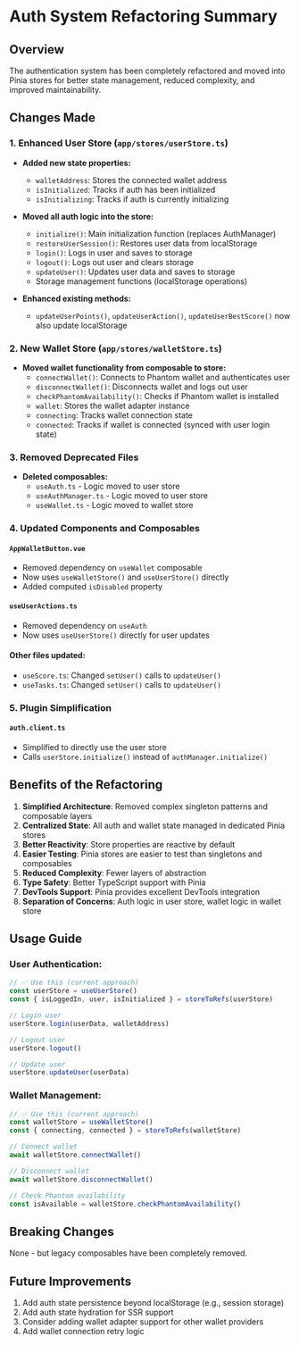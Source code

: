 # Auth System Refactoring Summary

## Overview
The authentication system has been completely refactored and moved into Pinia stores for better state management, reduced complexity, and improved maintainability.

## Changes Made

### 1. Enhanced User Store (`app/stores/userStore.ts`)
- **Added new state properties:**
  - `walletAddress`: Stores the connected wallet address
  - `isInitialized`: Tracks if auth has been initialized
  - `isInitializing`: Tracks if auth is currently initializing

- **Moved all auth logic into the store:**
  - `initialize()`: Main initialization function (replaces AuthManager)
  - `restoreUserSession()`: Restores user data from localStorage
  - `login()`: Logs in user and saves to storage
  - `logout()`: Logs out user and clears storage
  - `updateUser()`: Updates user data and saves to storage
  - Storage management functions (localStorage operations)

- **Enhanced existing methods:**
  - `updateUserPoints()`, `updateUserAction()`, `updateUserBestScore()` now also update localStorage

### 2. New Wallet Store (`app/stores/walletStore.ts`)
- **Moved wallet functionality from composable to store:**
  - `connectWallet()`: Connects to Phantom wallet and authenticates user
  - `disconnectWallet()`: Disconnects wallet and logs out user
  - `checkPhantomAvailability()`: Checks if Phantom wallet is installed
  - `wallet`: Stores the wallet adapter instance
  - `connecting`: Tracks wallet connection state
  - `connected`: Tracks if wallet is connected (synced with user login state)

### 3. Removed Deprecated Files
- **Deleted composables:**
  - `useAuth.ts` - Logic moved to user store
  - `useAuthManager.ts` - Logic moved to user store
  - `useWallet.ts` - Logic moved to wallet store

### 4. Updated Components and Composables

#### `AppWalletButton.vue`
- Removed dependency on `useWallet` composable
- Now uses `useWalletStore()` and `useUserStore()` directly
- Added computed `isDisabled` property

#### `useUserActions.ts`
- Removed dependency on `useAuth`
- Now uses `useUserStore()` directly for user updates

#### Other files updated:
- `useScore.ts`: Changed `setUser()` calls to `updateUser()`
- `useTasks.ts`: Changed `setUser()` calls to `updateUser()`

### 5. Plugin Simplification

#### `auth.client.ts`
- Simplified to directly use the user store
- Calls `userStore.initialize()` instead of `authManager.initialize()`

## Benefits of the Refactoring

1. **Simplified Architecture**: Removed complex singleton patterns and composable layers
2. **Centralized State**: All auth and wallet state managed in dedicated Pinia stores
3. **Better Reactivity**: Store properties are reactive by default
4. **Easier Testing**: Pinia stores are easier to test than singletons and composables
5. **Reduced Complexity**: Fewer layers of abstraction
6. **Type Safety**: Better TypeScript support with Pinia
7. **DevTools Support**: Pinia provides excellent DevTools integration
8. **Separation of Concerns**: Auth logic in user store, wallet logic in wallet store

## Usage Guide

### User Authentication:
```typescript
// ✅ Use this (current approach)
const userStore = useUserStore()
const { isLoggedIn, user, isInitialized } = storeToRefs(userStore)

// Login user
userStore.login(userData, walletAddress)

// Logout user
userStore.logout()

// Update user
userStore.updateUser(userData)
```

### Wallet Management:
```typescript
// ✅ Use this (current approach)
const walletStore = useWalletStore()
const { connecting, connected } = storeToRefs(walletStore)

// Connect wallet
await walletStore.connectWallet()

// Disconnect wallet
await walletStore.disconnectWallet()

// Check Phantom availability
const isAvailable = walletStore.checkPhantomAvailability()
```

## Breaking Changes
None - but legacy composables have been completely removed.

## Future Improvements
1. Add auth state persistence beyond localStorage (e.g., session storage)
2. Add auth state hydration for SSR support
3. Consider adding wallet adapter support for other wallet providers
4. Add wallet connection retry logic
